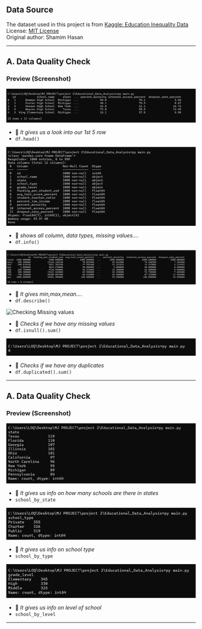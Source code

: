 ## Data Source

The dataset used in this project is from [Kaggle: Education Inequality Data](https://www.kaggle.com/datasets/shamimhasan8/education-inequality-data)  
License: [MIT License](https://opensource.org/licenses/MIT)  
Original author: Shamim Hasan

---
## A. Data Quality Check
### Preview (Screenshot)
![Data Head](images/head.png)
- 🔼 *It gives us a look into our 1st 5 row*
- `df.head()`

![Data info](images/info.png)
- 🔼 *shows all column, data types, missing values....*
- `df.info()`

![Describe](images/describe.png)
- 🔼 *It gives min,max,mean....*
- `df.describe()`

![Checking Missing values](images/isnull.png)
- 🔼 *Checks if we have any missing values*
- `df.isnull().sum()`

![Checking duplicate values](images/duplicate.png)
- 🔼 *Checks if we have any duplicates*
- `df.duplicated().sum()`
---

## A. Data Quality Check
### Preview (Screenshot)

![School by state](images/school_by_state.png)
- 🔼 *It gives us info on how many schools are there in states*
- `school_by_state`

![School by type](images/school_by_type.png)
- 🔼 *It gives us info on school type*
- `school_by_type`

![School by level](images/school_by_level.png)
- 🔼 *It gives us info on level of school*
- `school_by_level`
---